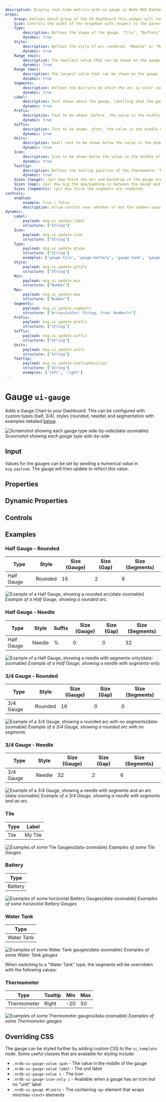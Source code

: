```yaml
---
description: Display real-time metrics with ui-gauge in Node-RED Dashboard 2.0 for immediate data visualization.
props:
    Group: Defines which group of the UI Dashboard this widget will render in.
    Size: Controls the width of the dropdown with respect to the parent group. Maximum value is the width of the group.
    Type:
        description: Defines the shape of the gauge, "Tile", "Battery", "Water Tank", "Thermometer", "Half Gauge" or "3/4 Gauge"
        dynamic: true
    Style:
        description: Defines the style of arc rendered, "Needle" or "Rounded". (only applicable to 3/4 and Half gauges)
        dynamic: true
    Range (min):
        description: The smallest value that can be shown on the gauge
        dynamic: true
    Range (max):
        description: The largest value that can be shown on the gauge
        dynamic: true
    Segments:
        description: Defines the barriers by which the arc is color coded. These segments can also be shown on the gauge.
        dynamic: true
    Label:
        description: Text shown above the gauge, labelling what the gauge is showing.
        dynamic: true
    Prefix:
        description: Text to be added _before_ the value in the middle of the gauge. (only applicable to 3/4 and Half gauges)
        dynamic: true
    Suffix:
        description: Text to be shown _after_ the value in the middle of the gauge. (only applicable to 3/4 and Half gauges)
        dynamic: true
    Units:
        description: Small text to be shown below the value in the middle of the gauge. (only applicable to 3/4 and Half gauges)
        dynamic: true
    Icon:
        description: Icon to be shown below the value in the middle of the gauge. Uses <a href="https://pictogrammers.com/library/mdi/">Material Designs Icon</a>, no need to include the <code>mdi-</code> prefix. (only applicable to 3/4 and Half gauges)
        dynamic: true
    Tooltip:
        description: Defines the tooltip position of the thermometer "Right" or "Left". (only applicable to thermometer gauges)
        dynamic: true
    Sizes (Gauge): (px) How thick the arc and backdrop of the gauge are rendered.
    Sizes (Gap): (px) How big the gap/padding is between the Gauge and the "Segments"
    Sizes (Segments): (px) How thick the segments are rendered.
controls:
    enabled:
        example: true | false
        description: Allow control over whether or not the number-input is enabled
dynamic:
    Label:
        payload: msg.ui_update.label
        structure: ["String"]
    Icon:
        payload: msg.ui_update.icon
        structure: ["String"]
    Type:
        payload: msg.ui_update.gtype
        structure: ["String"]
        examples: ['gauge-tile', 'gauge-battery', 'gauge-tank', 'gauge-half', 'gauge-34']
    Style:
        payload: msg.ui_update.gstyle
        structure: ["String"]
    Min:
        payload: msg.ui_update.min
        structure: ["Number"]
    Max:
        payload: msg.ui_update.max
        structure: ["Number"]
    Segments:
        payload: msg.ui_update.segments
        structure: ["Array<{color: String, from: Number}>"]
    Prefix:
        payload: msg.ui_update.prefix
        structure: ["String"]
    Suffix:
        payload: msg.ui_update.suffix
        structure: ["String"]
    Units:
        payload: msg.ui_update.units
        structure: ["String"]
    Tooltip:
        payload: msg.ui_update.tooltipPosition
        structure: ["String"]
        examples: ['left', 'right']
---
```



<script setup>
    import AddedIn from '../../components/AddedIn.vue';
    import TryDemo from "./../../components/TryDemo.vue";
</script>

<TryDemo href="gauge">

# Gauge `ui-gauge` <AddedIn version="1.1.0"/>

</TryDemo>

Adds a Gauge Chart to your Dashboard. This can be configured with custom types (half, 3/4), styles (rounded, needle) and segmentation with examples detailed [below](#examples).

![Screenshot showing each gauge type side-by-side](/images/node-examples/ui-gauge-types.png "Screenshot showing each gauge type side-by-side"){data-zoomable}
_Screenshot showing each gauge type side-by-side_

## Input

Values for the gauges can be set by sending a numerical value in `msg.payload`. The gauge will then update to reflect this value.

## Properties

<PropsTable/>

## Dynamic Properties

<DynamicPropsTable/>

## Controls

<ControlsTable/>

## Examples

### Half Gauge - Rounded

| Type | Style | Size (Gauge) | Size (Gap) | Size (Segments) |
| --- | --- | --- | --- | --- |
| Half Gauge | Rounded | 16 | 2 | 8 |

![Example of a Half Gauge, showing a rounded arc](/images/node-examples/ui-gauge-half-rounded.png "Example of a Half Gauge, showing a rounded arc"){data-zoomable}
*Example of a Half Gauge, showing a rounded arc.*

### Half Gauge - Needle

| Type | Style | Suffix | Size (Gauge) | Size (Gap) | Size (Segments) |
| --- | --- | --- | --- | --- | --- |
| Half Gauge | Needle | % | 0 | 0 | 32 |

![Example of a Half Gauge, showing a needle with segments-only](/images/node-examples/ui-gauge-half-needle.png "Example of a Half Gauge, showing a needle with segments-only"){data-zoomable}
*Example of a Half Gauge, showing a needle with segments-only.*

### 3/4 Gauge - Rounded

| Type | Style | Size (Gauge) | Size (Gap) | Size (Segments) |
| --- | --- | --- | --- | --- |
| 3/4 Gauge | Rounded | 16 | 0 | 0 |

![Example of a 3/4 Gauge, showing a rounded arc with no segments](/images/node-examples/ui-gauge-34-rounded.png "Example of a 3/4 Gauge, showing a rounded arc with no segments"){data-zoomable}
*Example of a 3/4 Gauge, showing a rounded arc with no segments.*

### 3/4 Gauge - Needle

| Type | Style | Size (Gauge) | Size (Gap) | Size (Segments) |
| --- | --- | --- | --- | --- |
| 3/4 Gauge | Needle | 32 | 2 | 6 |

![Example of a 3/4 Gauge, showing a needle with segments and an arc](/images/node-examples/ui-gauge-34-needle.png "Example of a 3/4 Gauge, showing a needle with segments and an arc"){data-zoomable}
*Example of a 3/4 Gauge, showing a needle with segments and an arc.*

### Tile

| Type | Label |
| --- | --- |
| Tile | My Tile |

![Examples of some Tile Gauges](/images/node-examples/ui-gauge-tiles.png "Examples of some Tile Gauges"){data-zoomable}
*Examples of some Tile Gauges*

### Battery <AddedIn version="1.15.0" />

| Type |
| --- |
| Battery |

![Examples of some horizontal Battery Gauges](/images/node-examples/ui-gauge-battery.png "Examples of some Battery Gauges"){data-zoomable}
*Examples of some horizontal Battery Gauges*

### Water Tank <AddedIn version="1.15.0" />

| Type |
| --- |
| Water Tank |

![Examples of some Water Tank gauges](/images/node-examples/ui-gauge-water-tank.png "Examples of some Water Tank gauges"){data-zoomable}
*Examples of some Water Tank gauges*

When switching to a "Water Tank" type, the segments will be overridden with the following values:

### Thermometer <AddedIn version="1.19.0" />

| Type | Tooltip | Min | Max |
| --- | --- | --- | --- |
| Thermometer | Right | -20 | 50 |

![Examples of some Thermometer gauges](/images/node-examples/ui-gauge-thermometer.png "Examples of some Thermometer gauges"){data-zoomable}
*Examples of some Thermometer gauges*


## Overriding CSS

The gauge can be styled further by adding custom CSS to the `ui_template` node. Some useful classes that are available for styling include:

- `.nrdb-ui-gauge-value span` - The value in the middle of the gauge
- `.nrdb-ui-gauge-value label` - The unit label
- `.nrdb-ui-gauge-value i` - The icon
- `.nrdb-ui-gauge-icon-only i` - Available when a gauge has an icon but no "unit" label
- `.nrdb-ui-gauge #limits` - The containing `<g>` element that wraps min/max `<text>` elements
